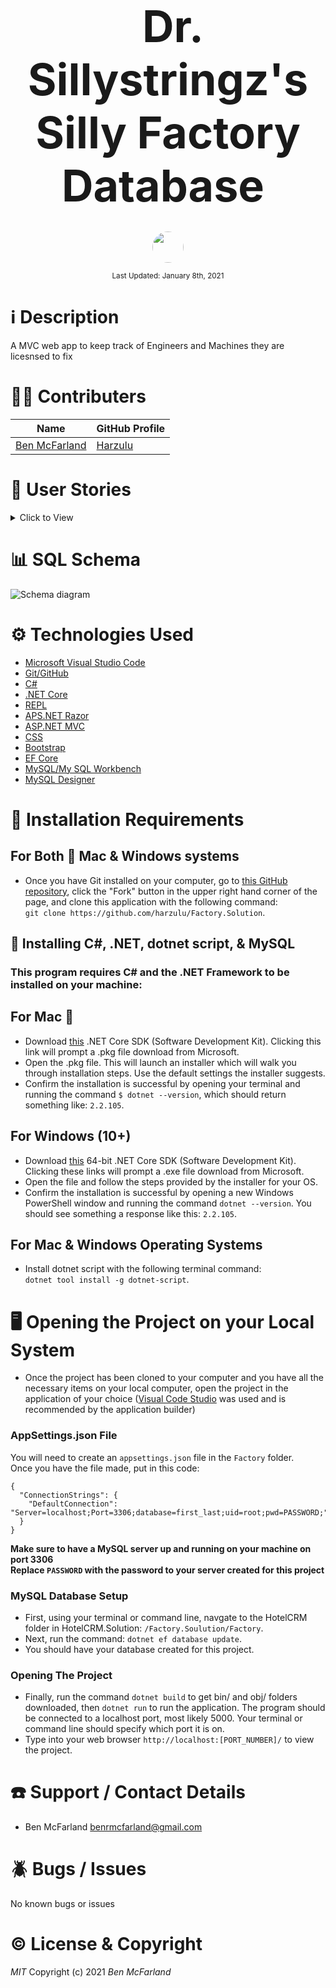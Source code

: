 <br>
<p align="center">
  <b style="margin-left: 1rem; margin-right: 1rem; font-size: 5em">Dr. Sillystringz's Silly Factory Database</b>
</p>

<p align="center">
    <br>
    <a href="https://github.com/Harzulu">
        <img style="border-radius: 100%; height: 50px; width: auto" src="https://avatars3.githubusercontent.com/u/55816973?s=460&u=46b7375105009121ce5ce53643553fef0ba2be14&v=4">
    </a>
</p>

<p align="center">
  <small>Last Updated: January 8th, 2021</small>
</p>

# ℹ️ Description

A MVC web app to keep track of Engineers and Machines they are licesnsed to fix

# 🧑‍💻 Contributers

| Name | GitHub Profile |
|------|----------------|
|[Ben McFarland](https://www.linkedin.com/in/benjamin-mcf/)|[Harzulu](https://github.com/harzulu)|

# 📗 User Stories

<details>
  <summary>Click to View</summary>
  
  <table>
  <tr>
    <th>Scenario 01</th>
    <th></th>
  </tr>
  <tr>
    <td>Behavior</td>
    <td>As the factory manager, I need to be able to see a list of all engineers, and I need to be able to see a list of all machines.</td>
  </tr>
  <tr>
    <td>Input</td>
    <td>Click on "Engineers" or "Machines" link</td>
  </tr>
  <tr>
    <td>Output</td>
    <td>Display page with list of names being links to all engineers or machines</td>
  </tr>
  <tr>
    <td>Completion</td>
    <td>✅</td>
  </tr>
</table>

<table>
  <tr>
    <th>Scenario 02</th>
    <th></th>
  </tr>
  <tr>
    <td>Behavior</td>
    <td>As the factory manager, I need to be able to select a engineer, see their details, and see a list of all machines that engineer is licensed to repair. I also need to be able to select a machine, see its details, and see a list of all engineers licensed to repair it.</td>
  </tr>
  <tr>
    <td>Input</td>
    <td>Click link of specific engineer or machine</td>
  </tr>
  <tr>
    <td>Output</td>
    <td>Display page with all given engineer or machine info and all connected engineers/machines</td>
  </tr>
  <tr>
    <td>Completion</td>
    <td>✅</td>
  </tr>
</table>

<table>
  <tr>
    <th>Scenario 03</th>
    <th></th>
  </tr>
  <tr>
    <td>Behavior</td>
    <td>As the factory manager, I need to add new engineers to our system when they are hired. I also need to add new machines to our system when they are installed.</td>
  </tr>
  <tr>
    <td>Input</td>
    <td>Click on "Add engineer" or "Add machine" buttons, input all information</td>
  </tr>
  <tr>
    <td>Output</td>
    <td>Page showing all entered information of engineer/machine</td>
  </tr>
  <tr>
    <td>Completion</td>
    <td>✅</td>
  </tr>
</table>

<table>
  <tr>
    <th>Scenario 04</th>
    <th></th>
  </tr>
  <tr>
    <td>Behavior</td>
    <td>As the factory manager, I should be able to add new machines even if no engineers are employed. I should also be able to add new engineers even if no machines are installed</td>
  </tr>
  <tr>
    <td>Input</td>
    <td>Click on "Add engineer" or "Add machine" buttons, input all information</td>
  </tr>
  <tr>
    <td>Output</td>
    <td>Page showing all entered information of engineer/machine</td>
  </tr>
  <tr>
    <td>Completion</td>
    <td>✅</td>
  </tr>
</table>

<table>
  <tr>
    <th>Scenario 05</th>
    <th></th>
  </tr>
  <tr>
    <td>Behavior</td>
    <td>As the factory manager, I need to be able to add or remove machines that a specific engineer is licensed to repair. I also need to be able to modify this relationship from the other side, and add or remove engineers from a specific machine.</td>
  </tr>
  <tr>
    <td>Input</td>
    <td>Click "add machine to engineer", "add engineer to machine", "delete" under connecting engineer, or "delete" under connecting machine</td>
  </tr>
  <tr>
    <td>Output</td>
    <td>Created or Removed connection between engineer and machine</td>
  </tr>
  <tr>
    <td>Completion</td>
    <td>✅</td>
  </tr>
</table>

<table>
  <tr>
    <th>Scenario 06</th>
    <th></th>
  </tr>
  <tr>
    <td>Behavior</td>
    <td>I should be able to navigate to a splash page that lists all engineers and machines. Users should be able to click on an individual engineer or machine to see all the engineers/machines that belong to it.</td>
  </tr>
  <tr>
    <td>Input</td>
    <td>View homepage</td>
  </tr>
  <tr>
    <td>Output</td>
    <td>Page with list of all engineers and machines</td>
  </tr>
  <tr>
    <td>Completion</td>
    <td>✅</td>
  </tr>
</table>

</details>

# 📊 SQL Schema

![Schema diagram]()

# ⚙️ Technologies Used

* <a href="https://code.visualstudio.com/">Microsoft Visual Studio Code</a>
* <a href="https://github.com/">Git/GitHub</a>
* <a href="https://docs.microsoft.com/en-us/dotnet/csharp/">C#</a>
* <a href="https://dotnet.microsoft.com/download">.NET Core</a>
* <a href="https://repl.it/languages/csharp">REPL</a>
* <a href="https://docs.microsoft.com/en-us/aspnet/web-pages/overview/getting-started/introducing-razor-syntax-c">APS.NET Razor</a>
* <a href="https://docs.microsoft.com/en-us/aspnet/mvc/overview/getting-started/introduction/getting-started">ASP.NET MVC</a>
* <a href="https://developer.mozilla.org/en-US/docs/Learn/CSS">CSS</a>
* <a href="https://getbootstrap.com/">Bootstrap</a>
* <a href="https://docs.microsoft.com/en-us/ef/core/">EF Core</a>
* <a href="https://www.mysql.com/">MySQL/My SQL Workbench</a>
* <a href="https://ondras.zarovi.cz/sql/demo/">MySQL Designer</a>

# 💾 Installation Requirements

## For Both  Mac & Windows systems

* Once you have Git installed on your computer, go to <a href="https://github.com/harzulu/Factory.Solution">this GitHub repository</a>, click the "Fork" button in the upper right hand corner of the page, and clone this application with the following command:
<br> `git clone https://github.com/harzulu/Factory.Solution`.

## 📁 Installing C#, .NET, dotnet script, & MySQL

### **This program requires C# and the .NET Framework to be installed on your machine:**

## For Mac 
 * Download <a href="https://dotnet.microsoft.com/download/thank-you/dotnet-sdk-2.2.106-macos-x64-installer">this</a> .NET Core SDK (Software Development Kit). Clicking this link will prompt a .pkg file download from Microsoft.
* Open the .pkg file. This will launch an installer which will walk you through installation steps. Use the default settings the installer suggests.
* Confirm the installation is successful by opening your terminal and running the command `$ dotnet --version`, which should return something like: `2.2.105`. 

## For Windows (10+)

* Download <a href="https://dotnet.microsoft.com/download/thank-you/dotnet-sdk-2.2.203-windows-x64-installer">this</a> 64-bit .NET Core SDK (Software Development Kit). Clicking these links will prompt a .exe file download from Microsoft.
* Open the file and follow the steps provided by the installer for your OS.
* Confirm the installation is successful by opening a new Windows PowerShell window and running the command `dotnet --version`. You should see something a response like this: `2.2.105`.

## For Mac & Windows Operating Systems

* Install dotnet script with the following terminal command:
<br> `dotnet tool install -g dotnet-script`.

# 🖥️ Opening the Project on your Local System

* Once the project has been cloned to your computer and you have all the necessary items on your local computer, open the project in the application of your choice (<a href="https://code.visualstudio.com/">Visual Code Studio</a> was used and is recommended by the application builder)

### AppSettings.json File

You will need to create an `appsettings.json` file in the `Factory` folder. <br>
Once you have the file made, put in this code: <br>
```
{
  "ConnectionStrings": {
    "DefaultConnection": "Server=localhost;Port=3306;database=first_last;uid=root;pwd=PASSWORD;"
  }
}
```
**Make sure to have a MySQL server up and running on your machine on port 3306** <br>
**Replace `PASSWORD` with the password to your server created for this project**

### MySQL Database Setup

* First, using your terminal or command line, navgate to the HotelCRM folder in HotelCRM.Solution: `/Factory.Soulution/Factory`.
* Next, run the command: `dotnet ef database update`.
* You should have your database created for this project.

### Opening The Project
* Finally, run the command `dotnet build` to get bin/ and obj/ folders downloaded, then `dotnet run` to run the application. The program should be connected to a localhost port, most likely 5000. Your terminal or command line should specify which port it is on.
* Type into your web browser `http://localhost:[PORT_NUMBER]/` to view the project.


# ☎️ Support / Contact Details

* Ben McFarland benrmcfarland@gmail.com

# 🪲 Bugs / Issues

No known bugs or issues

# ©️ License & Copyright

_MIT_ Copyright (c) 2021 *_Ben McFarland_*